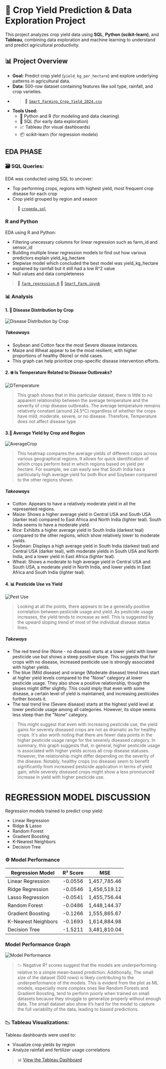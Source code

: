 # 🌾 Crop Yield Prediction & Data Exploration Project

This project analyzes crop yield data using **SQL**, **Python (scikit-learn)**, and **Tableau**, combining data exploration and machine learning to understand and predict agricultural productivity. 

## 📊 Project Overview

- **Goal:** Predict crop yield (`yield_kg_per_hectare`) and explore underlying patterns in agricultural data.
- **Data:** 500-row dataset containing features like soil type, rainfall, and crop varieties.
- > 📁 [`Smart_Farming_Crop_Yield_2024.csv`](https://www.kaggle.com/datasets/atharvasoundankar/smart-farming-sensor-data-for-yield-prediction)
- **Tools Used:**  
  - 🐍 Python and R (for modeling and data cleaning)
  - 🧮 SQL (for early data exploration)
  - 📈 Tableau (for visual dashboards)
  - 📦 scikit-learn (for regression models)
 
## EDA PHASE

### 🗃 SQL Queries:
EDA was conducted using SQL to uncover:
- Top performing crops, regions with highest yield, most frequent crop disease for each crop
- Crop yield grouped by region and season
> 📁 [`cropeda.sql`](https://github.com/Kwasi-Dankwa/farming-yield-project/blob/main/cropeda.sql)

### R and Python
EDA using R and Python:
- Filtering unecessary columns for linear regression such as farm_id and sensor_id
- Building multiple linear regression models to find out how various predictors explain yield_kg_hectare
- Stepwise model which concluded the best model was yield_kg_hectare explained by rainfall but it still had a low R^2 value
- Null values and data completeness
> 📁 [`farm_regression.R`](https://github.com/Kwasi-Dankwa/farming-yield-project/blob/main/farm_regression.R)
> 📁 [`Smart_Farm.ipynb`](https://github.com/Kwasi-Dankwa/farming-yield-project/blob/main/Smart_Farm.ipynb)


### 📊 Analysis
#### 1. 🌾 Disease Distribution by Crop

![Disease Distribution by Crop](images/distru.png "Disease Distribution by Crop")

##### Takeaways
* Soybean and Cotton face the most Severe disease instances.
* Maize and Wheat appear to be the most resilient, with higher proportions of healthy (None) or mild cases.
* This graph can help prioritize crop-specific disease intervention efforts.


#### 2. ❄️ Is Temperature Related to Disease Outbreaks?

![DTemperature](images/temperature.png "temperature")

>  This graph shows that in this particular dataset, there is little to no apparent relationship between the average temperature and the severity of crop disease outbreaks. The average temperature remains relatively constant (around 24.5°C) regardless of whether the crops have mild, moderate, severe, or no disease. Therefore, Temperature does not affect disease type

#### 3.🌿 Average Yield by Crop and Region

![AverageCrop](images/avgcrop.png "averagecrop")

> This heatmap compares the average yields of different crops across various geographical regions. It allows for quick identification of which crops perform best in which regions based on yield per hectare. For example, we can easily see that South India has a particularly high average yield for both Rice and Soybean compared to the other regions shown.

##### Takeaways
* Cotton: Appears to have a relatively moderate yield in all the represented regions.
* Maize: Shows a higher average yield in Central USA and South USA (darker teal) compared to East Africa and North India (lighter teal). South India seems to have a moderate yield.
* Rice: Exhibits a higher average yield in South India (darkest teal) compared to the other regions, which show relatively lower to moderate yields.
* Soybean: Displays a high average yield in South India (darkest teal) and Central USA (darker teal), with moderate yields in South USA and North India, and a lower yield in East Africa (lighter teal).
* Wheat: Shows a moderate to high average yield in Central USA and South USA, a moderate yield in North India, and lower yields in East Africa and South India (lighter teal).

#### 4. 📊 Pesticide Use vs Yield

![Pest Use](images/pestuse.png "pestuse")

> Looking at all the points, there appears to be a generally positive correlation between pesticide usage and yield. As pesticide usage increases, the yield tends to increase as well. This is suggested by the upward sloping trend of most of the individual disease status lines.

##### Takeways
* The red trend line (None - no disease) starts at a lower yield with lower pesticide use but shows a steep positive slope. This suggests that for crops with no disease, increased pesticide use is strongly associated with higher yields.
* The blue (Mild disease) and orange (Moderate disease) trend lines start at higher yield levels compared to the "None" category at lower pesticide usage. They also show a positive relationship, though the slopes might differ slightly. This could imply that even with some disease, a certain level of yield is maintained, and increasing pesticides further boosts it.
* The teal trend line (Severe disease) starts at the highest yield level at lower pesticide usage among all categories. However, its slope seems less steep than the "None" category.
> This might suggest that even with increasing pesticide use, the yield gains for severely diseased crops are not as dramatic as for healthy crops. It's also worth noting that there are fewer data points in the higher pesticide usage range for the severely diseased category. In summary, this graph suggests that, in general, higher pesticide usage is associated with higher yields across all crop disease statuses. However, the relationship might differ depending on the severity of the disease. Notably, healthy crops (no disease) seem to benefit significantly from increased pesticide application in terms of yield gain, while severely diseased crops might show a less pronounced increase in yield with higher pesticide use.






# REGRESSION MODEL DISCUSSION

Regression models trained to predict crop yield:
- Linear Regression
- Ridge & Lasso
- Random Forest
- Gradient Boosting
- K-Nearest Neighbors
- Decision Tree

### ⚙️ Model Performance

| Regression Model     | R² Score  | MSE           |
|----------------------|-----------|----------------|
| Linear Regression     | -0.0556   | 1,457,785.46   |
| Ridge Regression      | -0.0546   | 1,456,519.12   |
| Lasso Regression      | -0.0541   | 1,455,756.44   |
| Random Forest         | -0.0486   | 1,448,144.37   |
| Gradient Boosting     | -0.1266   | 1,555,865.67   |
| K-Nearest Neighbors   | -0.1693   | 1,614,884.98   |
| Decision Tree         | -1.5211   | 3,481,810.04   |

### Model Performance Graph
![Model Performance](images/modelperformance.png "Model Performance")



> 📉 Negative R² scores suggest that the models are underperforming relative to a simple mean-based prediction. Additionally, The small size of the dataset (500 rows) is likely contributing to the underperformance of the models. This is evident from the plot as ML models, especially more complex ones like Random Forests and Gradient Boosting, tend to perform poorly when trained on small datasets because they struggle to generalize properly without enough data. The small dataset also show it’s hard for the model to capture the full variability of the data, leading to biased predictions.



### 📉 Tableau Visualizations:
Tableau dashboards were used to:
- Visualize crop yields by region
- Analyze rainfall and fertilizer usage correlations
> 📊 [View the Tableau Dashboard](https://public.tableau.com/views/SmartFarmingYieldDashboard2024/Dashboard1?:language=en-GB&:sid=&:redirect=auth&:display_count=n&:origin=viz_share_link)



